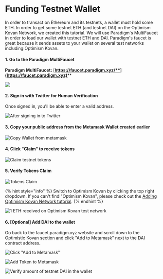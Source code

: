 # Funding Testnet Wallet

In order to transact on Ethereum and its testnets, a wallet must hold some ETH. In order to get some testnet ETH (and testnet DAI) on the Optimism Kovan Network, we created this tutorial. We will use Paradigm's MultiFaucet in order to load our wallet with testnet ETH and DAI. Paradigm's faucet is great because it sends assets to your wallet on several test networks including Optimism Kovan.

#### **1. Go to the Paradigm MultiFaucet**

**Paradigm MultiFaucet:** [**https://faucet.paradigm.xyz/**](https://faucet.paradigm.xyz)****

![](<../../.gitbook/assets/image (5).png>)

#### 2. Sign in with Twitter for Human Verification

Once signed in, you'll be able to enter a valid address.

![After signing in to Twitter](<../../.gitbook/assets/image (6).png>)

#### 3. Copy your public address from the Metamask Wallet created earlier

![Copy Wallet from metamask](<../../.gitbook/assets/image (19).png>)

#### 4. Click "Claim" to receive tokens

![Claim testnet tokens](<../../.gitbook/assets/image (35) (1).png>)

#### 5. Verify Tokens Claim

![Tokens Claim](<../../.gitbook/assets/image (16).png>)

{% hint style="info" %}
Switch to Optimism Kovan by clicking the top right dropdown. If you can't find "Optimism Kovan", please check out the [Adding Optimism Kovan Network tutorial](adding-optimism-kovan-network.md).
{% endhint %}

![1 ETH received on Optimism Kovan test network](<../../.gitbook/assets/image (3).png>)

#### 6. \[Optional] Add DAI to the wallet

Go back to the faucet.paradigm.xyz website and scroll down to the Optimistic Kovan section and click "Add to Metamask" next to the DAI contract address.

![Click "Add to Metamask"](<../../.gitbook/assets/image (44) (1).png>)

![Add Token to Metamask](<../../.gitbook/assets/image (39).png>)

![Verify amount of testnet DAI in the wallet](<../../.gitbook/assets/image (43) (1).png>)
